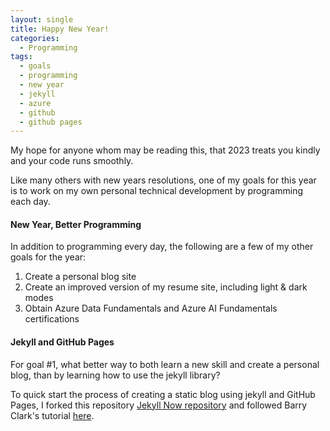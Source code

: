 ```yaml
---
layout: single
title: Happy New Year!
categories:
  - Programming
tags:
  - goals
  - programming
  - new year
  - jekyll
  - azure
  - github
  - github pages
---
```


My hope for anyone whom may be reading this, that 2023 treats you kindly and your code runs smoothly.

Like many others with new years resolutions, one of my goals for this year is to work on my own personal technical development by programming each day.

#### New Year, Better Programming
In addition to programming every day, the following are a few of my other goals for the year:
1. Create a personal blog site
2. Create an improved version of my resume site, including light & dark modes
3. Obtain Azure Data Fundamentals and Azure AI Fundamentals certifications

#### Jekyll and GitHub Pages
For goal #1, what better way to both learn a new skill and create a personal blog, than by learning how to use the jekyll library? 

To quick start the process of creating a static blog using jekyll and GitHub Pages, I forked this repository [Jekyll Now repository](https://github.com/barryclark/jekyll-now) and followed Barry Clark's tutorial [here](https://www.smashingmagazine.com/2014/08/build-blog-jekyll-github-pages/).

